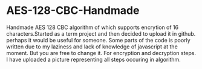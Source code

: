 # AES-128-CBC-Handmade
Handmade AES 128 CBC algorithm of which supports encrytion of 16 characters.Started as a term project and then decided to upload it in github. perhaps it would be useful for someone.
Some parts of the code is poorly written due to my laziness and lack of knowledge of javascript at the moment. But you are free to change it. For encryption and decryption steps. I have uploaded a picture representing all steps occuring in algorithm.
